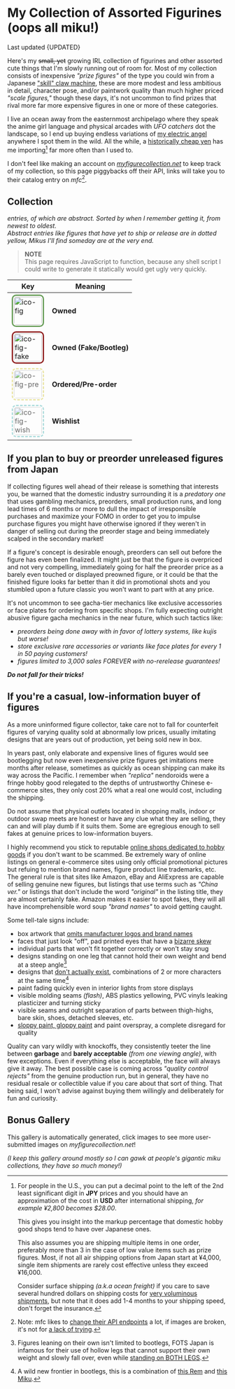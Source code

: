 <!-- started 2022/4/21 -->
<!-- updated 2024/3/15 -->

# My Collection of Assorted Figurines (oops all miku!)
Last updated {UPDATED}

Here's my ~~small, yet~~ growing IRL collection of figurines and other assorted cute things that I'm slowly running out of room for.
Most of my collection consists of inexpensive _"prize figures"_ of the type you could win from a Japanese ["skill" claw machine][claw], these are more modest and less ambitious in detail, character pose, and/or paintwork quality than much higher priced _"scale figures,"_ though these days, it's not uncommon to find prizes that rival more far more expensive figures in one or more of these categories.

I live an ocean away from the easternmost archipelago where they speak the anime girl language and physical arcades with _UFO catchers_ dot the landscape, so I end up buying endless variations of [my electric angel][micker] anywhere I spot them in the wild.
All the while, a [historically cheap yen][jpy] has me importing[^import] far more often than I used to.

I don't feel like making an account on _[myfigurecollection.net][mfc]_ to keep track of my collection, so this page piggybacks off their API, links will take you to their catalog entry on _mfc_[^api].

[claw]: https://www.youtube.com/watch?v=0Nh-k8OXhCo
[micker]: https://www.youtube.com/watch?v=f91sM4rI76w&hl=en
[mfc]: https://myfigurecollection.net
[jpy]: https://www.google.com/finance/quote/USD-JPY?window=5Y
[^api]:
	Note: mfc likes to [change their API endpoints][1] a lot, if images are broken, it's not for [a lack of trying][2].

	[1]: https://github.com/microsounds/microsounds.github.io/commit/10c49ea
	[2]: https://raw.githubusercontent.com/microsounds/microsounds.github.io/master/.scripts/fetch-figure-pics.sh
[^import]:
	For people in the U.S., you can put a decimal point to the left of the 2nd least significant digit in **JPY** prices and you should have an approximation of the cost in **USD** after international shipping,
	_for example ¥2,800 becomes $28.00_.

	This gives you insight into the markup percentage that domestic hobby good shops tend to have over Japanese ones.

	This also assumes you are shipping multiple items in one order, preferably more than 3 in the case of low value items such as prize figures.
	Most, if not all air shipping options from Japan start at ¥4,000, single item shipments are rarely cost effective unless they exceed ¥16,000.

	Consider surface shipping _(a.k.a ocean freight)_ if you care to save several hundred dollars on shipping costs for [very voluminous shipments][coffin], but note that it does add 1-4 months to your shipping speed, don't forget the insurance.

	[coffin]: https://www.google.com/search?q=amiami+shipping+%28200%7Ccoffin%29+box+site%3Areddit.com&tbm=isch

## Collection
<em><strong><span id="fig-count" style="font-size: 150%"></span></strong> entries,
	<strong><span id="fig-abs-count" style="font-size: 120%"></span></strong> of which are abstract.</em>
_Sorted by when I remember getting it, from newest to oldest._
<br />_Abstract entries like figures that have yet to ship or release are in dotted yellow, Mikus I'll find someday are at the very end._


<div id="fig-thumbs">
<noscript>
<blockquote>
<p><strong>NOTE</strong><br/>
	This page requires JavaScript to function, because any shell script I could write to generate it statically would get ugly very quickly.</p>
</blockquote>
</noscript>

</div>

<div class="aside right">

| Key | Meaning |
| -- | -- |
| ![ico-fig]({DOC_ROOT}/notes/assets/miku-nendo.jpg) | **Owned** |
| ![ico-fig-fake]({DOC_ROOT}/notes/assets/miku-nendo.jpg) | **Owned (Fake/Bootleg)** |
| ![ico-fig-pre]({DOC_ROOT}/notes/assets/miku-nendo.jpg) | **Ordered/Pre-order** |
| ![ico-fig-wish]({DOC_ROOT}/notes/assets/miku-nendo.jpg) | **Wishlist** |

</div>

## If you plan to buy or preorder unreleased figures from Japan
If collecting figures well ahead of their release is something that interests you, be warned that the domestic industry surrounding it is a _predatory one_ that uses gambling mechanics, preorders, small production runs, and long lead times of 6 months or more to dull the impact of irresponsible purchases and maximize your FOMO in order to get you to impulse purchase figures you might have otherwise ignored if they weren't in danger of selling out during the preorder stage and being immediately scalped in the secondary market!

If a figure's concept is desirable enough, preorders can sell out before the figure has even been finalized.
It might just be that the figure is overpriced and not very compelling, immediately going for half the preorder price as a barely even touched or displayed preowned figure, or it could be that the finished figure looks far better than it did in promotional shots and you stumbled upon a future classic you won't want to part with at any price.

It's not uncommon to see gacha-tier mechanics like exclusive accessories or face plates for ordering from specific shops.
I'm fully expecting outright abusive figure gacha mechanics in the near future, which such tactics like:
* _preorders being done away with in favor of lottery systems, like kujis but worse!_
* _store exclusive rare accessories or variants like face plates for every 1 in 50 paying customers!_
* _figures limited to 3,000 sales FOREVER with no-rerelease guarantees!_

***Do not fall for their tricks!***


## If you're a casual, low-information buyer of figures
As a more uninformed figure collector, take care not to fall for counterfeit figures of varying quality sold at abnormally low prices, usually imitating designs that are years out of production, yet being sold new in box.

In years past, only elaborate and expensive lines of figures would see bootlegging but now even inexpensive prize figures get imitations mere months after release, sometimes as quickly as ocean shipping can make its way across the Pacific.
I remember when _"replica"_ nendoroids were a fringe hobby good relegated to the depths of untrustworthy Chinese e-commerce sites, they only cost 20% what a real one would cost, including the shipping.

Do not assume that physical outlets located in shopping malls, indoor or outdoor swap meets are honest or have any clue what they are selling, they can and will play dumb if it suits them. Some are egregious enough to sell fakes at genuine prices to low-information buyers.

I highly recommend you stick to reputable [online shops dedicated to hobby goods](https://www.buyfags.moe/Full_guide#List_of_shops) if you don't want to be scammed.
Be extremely wary of online listings on general e-commerce sites using only official promotional pictures but refuing to mention brand names, figure product line trademarks, etc.
The general rule is that sites like Amazon, eBay and AliExpress are capable of selling genuine new figures, but listings that use terms such as _"China ver."_ or listings that don't include the word _"original"_ in the listing title, they are almost certainly fake.
Amazon makes it easier to spot fakes, they will all have incomprehensible word soup _"brand names"_ to avoid getting caught.

Some tell-tale signs include:
* box artwork that [omits manufacturer logos and brand names](https://myfigurecollection.net/picture/2402764)
* faces that just look "off", pad printed eyes that have a [bizarre skew](https://myfigurecollection.net/picture/2182516)
* individual parts that won't fit together correctly or won't stay snug
* designs standing on one leg that cannot hold their own weight and bend at a steep angle[^fotsjapan]
* designs that [don't actually exist](https://myfigurecollection.net/picture/3267308), combinations of 2 or more characters at the same time[^rem]
* paint fading quickly even in interior lights from store displays
* visible molding seams _(flash)_, ABS plastics yellowing, PVC vinyls leaking plasticizer and turning sticky
* visible seams and outright separation of parts between thigh-highs, bare skin, shoes, detached sleeves, etc.
* [sloppy paint, gloppy paint](https://myfigurecollection.net/picture/2529349) and paint overspray, a complete disregard for quality

Quality can vary wildly with knockoffs, they consistently teeter the line between **garbage** and **barely acceptable** _(from one viewing angle)_, with few exceptions. Even if everything else is acceptable, the face will always give it away.
The best possible case is coming across _"quality control rejects"_ from the genuine production run, but in general, they have no residual resale or collectible value if you care about that sort of thing.
That being said, I won't advise against buying them willingly and deliberately for fun and curiosity.

[^rem]: A wild new frontier in bootlegs, this is a combination of
	[this Rem](https://myfigurecollection.net/item/1047417) and [this Miku](https://myfigurecollection.net/item/944728).

[^fotsjapan]:
	Figures leaning on their own isn't limited to bootlegs, FOTS Japan is infamous for their use of hollow legs that cannot support their own weight and slowly fall over, even while
	[standing on BOTH LEGS](https://old.reddit.com/r/AnimeFigures/comments/if2feq/just_dont_buy_how_heavy_are_the_dumbbells_you/).

## Bonus Gallery
This gallery is automatically generated, click images to see more user-submitted images on _myfigurecollection.net_!

_(I keep this gallery around mostly so I can gawk at people's gigantic miku collections, they have so much money!)_

<div class="gallery" id="fig-gallery">
</div>

<style type="text/css">
	[alt*="fig"] {
		border-radius: 10px;
		border: 3px #6B9F5B solid;
		padding: 2px;
		margin: 2px;
		height: 64px;
		width: 64px;
	}
	[alt*="fig"]:hover { opacity: unset; }
	[alt*="fake"] {	border: 3px #932525 solid; }
	[alt*="pre"] {	border: 3px #E1D97A dashed; opacity: 65%; }
	[alt*="wish"] {	border: 3px #86CDCD dashed; opacity: 65%; }
</style>

<script type="text/javascript">
/* <![CDATA[ */
'use strict';

var figs = [
	/* MFC id, unknown MFC image hash key, alt text description
	 * MFC ids prepended with x are knockoffs
	 */

	[ 'p1956669', '12734', 'good smile miku v3 nendoroid #2360 (2024)' ],
	[ '287708', 'e0015', 'good smile gochiusa kafu chino nendo #558 (2017)' ],
	[ 'p1876376', '23b1e', 'good smile cinnamoroll miku nendo #2306 (2024)' ],
	[ '861021', '93e28', 'sega preciality special nuigurumi (fuwafuwa mega jumbo) miku plush (2019)' ],
	[ 'p1781933', 'ecbab', 'design coco miku senbonzakura 10th anniv. ver 1/7 scale (2025)' ],
	[ 'p1974911', '8f1ef', 'furyu bicute bunnies miku rurudo ver. (2024)' ],
	[ 'p2004539', 'ade3e', 'taito miku x rody artist masterpiece+ 39 ver. (2024)' ],
	[ 'p236103', '20356', 'freeing b-style hatsune miku V3 1/4 scale (2016)' ],
	[ 'p1911915', 'e3093', 'good smile komi-san maid outfit pop up parade (2024)' ],
	[ 'p1941969', '0b834', 'good smile DECO*27 vampire jirai miku nendoroid #2239 (2024)' ],
	[ '186', '94494', 'good smile miku nendoroid #033 (2008)' ],
	[ '1656', 'ca554', 'good smile hachune miku nendoroid #042 (2008)' ],
	[ '1009', '633df', 'good smile kagamine len nendoroid #040 (2008)' ],
	[ '1008', 'cbcc1', 'good smile kagamine rin nendoroid #039 (2008)' ],
	[ '117503', 'e371a', 'good smile mikudayo nendoroid #299 (2013)' ],
	[ '23566', '9270f', 'volks moekore plus miku encore #03.9 1/6 scale (2010)' ],
	[ '331720', '1ff7c', 'good smile project diva ha2ne miku nendoroid co-de (2016)' ],
	[ '22229', 'e58da', 'sega hatsune miku PM figure (2010)' ],
	[ '266283', 'f0162', 'taito hatsune miku mamama style api miku (2015)' ],
	[ '12037', 'bbc47', 'max factory miku live stage ver. (wonfes 2009) figma #EX-003 (2009)' ],
	[ '153162', '8abda', 'good smile snow miku 2014 rabbit yukine nendoroid #380 (2014)' ],
	[ '5737', '2e05d', 'good smile kagami hiiragi \'MikkuMiku\' lucky star OVA nendoroid #062 (2009)' ],
	[ '59755', '4a5b2', 'max factory hatsune miku append figma #100 (2011)' ],
	[ '78582', '5dc32', 'good smile hatsune miku append nendoroid #194 (2012)' ],
	[ '757554', '0b003', 'good smile miku cheerful ver. nendoroid #1001 (2011)' ],
	[ '287701', 'ad644', 'good smile mitchie m the greatest idol miku 1/8 scale (2016)' ],
	[ '41459', '30b7f', 'good smile miku absolute HMO edition nendoroid #129 (2011)' ],
	[ '861021', '93e28', 'sega preciality special nuigurumi (fuwafuwa mega jumbo) miku plush (2019)' ],
	[ '1849001', '85dfd', 'gift hatsune miku nt fumo plush (2023)' ],
	[ 'p1876348', 'f08ca', 'good smile miku 16th birthday ~dear creators~ nendoroid #2222 (2023)' ],
	[ '1189085', '8fa69', 'good smile hatsune miku nt 1/8 scale (2023)' ],
	[ '1258843', '55d3c', 'furyu f-nex hatsune miku chronicle 1/7 scale (2022)' ],
	[ '926772', '68615', 'good smile racing miku 2020 nendoroid #1293 (2020)' ],
	[ '1711391', '32d0d', 'taito kuji miku 39 no hi kinen kuji B prize (2023)' ],
	[ '998275', 'e47b6', 'taito miku 3rd season autumn ver. (2020)' ],
	[ '144335', '72a4a', 'max factory figma miku 2.0 #200 (2013)' ],
	[ '604387', '623bc', 'good smile miku 10th anniv. ver. nendoroid #831 (2018)' ],
	[ '12040', '74b0d', 'good smile hatsune miku CM ver. 1/8 scale (2009)' ],
	[ '29253', '8664a', 'max factory miku tony ver. 1/7 scale (2011)' ],
	[ '186', '94494', 'good smile miku nendoroid #33 (2008)' ],
	[ '136444', '8be06', 'good smile miku 2.0 nendoroid #300 (2013)' ],
	[ '61333', '3b529', 'good smile miku 1/8 scale lat-type ver. (2011)' ],
	[ '548722', '507c3', 'good smile hatsune miku v4x 1/8 scale (2018)' ],
	[ '187', '7888c', 'good smile hatsune miku 1/8 scale (2008)' ],
	[ 'p546853', 'be182', 'bandai figure-rise bust miku model kit (2017)' ],
	[ 'p1840070', '5a2a2', 'good smile needy girl overdose kangel nendoroid #2201 (2023)' ],
	[ '289034', '83d4b', 'sega project diva arcade miku infinity module SPM (2015)' ],
	[ '1370076', '897d0', 'furyu bicute bunnies miku street ver. (2022)' ],
	[ '1210391', 'ebe3e', 'furyu bicute bunnies miku white bunny pearl ver. (2022)' ],
	[ '1419501', '49579', 'good smile racing miku 2022 nendoroid #1839 (2022)' ],
	[ '1503807', '10b93', 'good smile magical mirai 2021 miku nendoroid #1940 (2022)' ],
	[ '1407723', 'd9878', 'taito big nuigurumi miku winter ver. (type B) (2021)' ],
	[ '1635003', '44866', 'taito wonderland puss in boots miku (2023)' ],
	[ '36788', '5b203', 'sega kagamine len EX figure (2010)' ],
	[ '1495055', 'eda04', 'bandai q posket miku v4x type a (2022)' ],
	[ '1796930', '5b192', 'max limited yurayura head miku nt (2023)' ],
	[ '1796928', '82839', 'max limited yurayura head miku (2023)' ],
	[ '1473760', 'fe3fe', 'good smile inugami korone nendoroid #1861 (2022)' ],
	[ '1473759', '90d6e', 'good smile nekomata okayu nendoroid #1860 (2022)' ],
	[ '1782785', 'da0ba', 'furyu exceed creative miku cyber future ver. (2023)' ],
	[ '1618453', '37063', 'good smile pop up parade needy girl overdose kangel (2023)' ],
	[ 'p1780064', '90bb0', 'taito miku artist masterpiece+ birthday 2023 ver. (2023)' ],
	[ 'p1873722', 'cb8b9', 'taito miku fashion figure uniform ver. (2024)' ],
	[ '1696654', '98c36', 'furyu miku flower fairy noodle stopper (2023)' ],
	[ 'p945860', '6ae97', 'good smile miku nendoroid doll (2020)' ],
	[ '1226915', '1067b', 'good smile miku date outfit ver. nendoroid doll (2023)' ],
	[ '1616455', '1154b', 'good smile pop up parade ver. L DECO*27 vampire jirai miku (2023)' ],
	[ '1779734', 'fb6e1', 'taito miku fashion figure subculture ver. (2023)' ],
	[ '1335582', '0d57a', 'sega sakura miku v3 SPM (2022)' ],
	[ '1571286', '15051', 'sega miku christmas 2022 SPM (2022)' ],
	[ '1479579', '350f9', 'sega miku 15th anniversary kei ver. SPM (2022)' ],
	[ '1549222', '43de2', 'sega miku 15th anniversary zhou ver. SPM (2022)' ],
	[ '1376115', '30a86', 'good smile racing AMG 2021 SUPER GT round 3 1/64 scale diecast car (2022)' ],
	[ '1275355', '94c12', 'sega preciality special nuigurumi sakura miku (2022)' ],
	[ '1213389', '85cfa', 'good smile genshin impact venti nendoroid #1795 (2022)' ],
	[ '1189088', 'f9b14', 'good smile hatsune miku nt nendoroid #1701 (2022)' ],
	[ '1662862', '12eb0', 'moeyu miku embroidered blanket hoodie (2022)' ],
	[ '1499800', '04668', 'taito miku artist masterpiece latidos 2022 ver. (2022)' ],
	[ '1220581', 'b0f34', 'taito miku artist masterpiece pricess arabian ver. (2021)' ],
	[ 'x1214387', 'ea438', 'knockoff taito miku wonderland rapunzel (2021)' ],
	[ 'x314683', 'e7d29', 'knockoff sega miku fuwa fuwa nuigurumi plush (strap) (2015)' ],
	[ 'x370088', '27dfa', 'knockoff sega miku fuwa fuwa mega jumbo nuigurumi plush (2016)' ],
	[ 'x514129', '00fa6', 'knockoff sega nyanko miku fuwafuwa nuigurumi plush (2017)' ],
	[ 'x809190', '8d2a0', 'knockoff furyu miku noodle stopper figure (2019)' ],
	[ '1536233', '7215f', 're-ment miku miku room miniature diorama trading fig 8/8 set (2022)' ],
	[ 'x2987', '9fa5f', 'knockoff max factory figma miku #014 (2008)' ],
	[ '401018', 'bfb66', 'sega project diva innocent SPM miku (2016)' ],
	[ '718192', '29017', 'hatsune miku 2nd season Winter ver. (2018)' ],
	[ '1251026', 'e36e0', 'bandai q posket miku type a (2021)' ],
	[ '944728', 'c98b0', 'furyu miku bicute bunnies original ver. (2020)' ],
	[ '1311067', '82a91', 'taito miku artist masterpiece princess alice (2022)' ],
	[ '1141381', 'fe94b', 'taito miku artist masterpiece birthday 2021 (14th anniv.) (2021)' ],
	[ '1293291', 'c95e9', 'furyu sakura miku noodle stopper (2022)' ],
	[ '886807', '5b4b2', 'taito sakura miku 2020 ver. (2020)' ],
	[ '1216990', '90105', 'bandai espresto racing miku 2020 (2021)' ],
	[ '1035745', 'ba361', 'sega project diva mega 39\'s breathe you miku SPM (2021)' ],
	[ '1112719', '82ba8', 'taito miku big nuigurumi plush (2021)' ],
	[ '756832', 'd4634', 'taito hatsune miku 2nd season Spring ver. (2019)' ],
	[ '776143', '679aa', 'taito hatsune miku 2nd season Summer ver. (2019)' ],
	[ '4741', '3b1b2', 'sega hatsune miku EX figure (2008)' ],
	[ '1631369', '25b00', 'sega smiling miku nesoberi nuigurumi (strap) (2016)' ],
	[ '798190', 'f61e7', 'sega sakura miku SPM (2019)' ],
	[ '720383', '21905', 'sega fate/extella link astolfo SPM (2018)' ],
	[ '693275', 'f40e6', 'sega CHANxCO miku mega jumbo nuigurumi plush (2018)' ],
	[ '675904', '1161e', 'good smile gochiusa kirima sxarp nendoroid #929 (2018)' ],
	[ '689123', '2750f', 'good smile snow princess miku nendoroid #1000 (2019)' ],
	[ '464596', 'd0803', 'good smile konosuba megumin nendoroid #725 (2017)' ],
	[ '440687', 'be7e3', 'sega project diva X miku SPM (2016)' ],
	[ '583734', 'ccf32', 'sega touhou project izayoi sakuya PM figure (2017)' ],
	[ '200768', '28f48', 'funko pop rocks miku #039 (2014)' ],
	[ '246546', '9cbfc', 'sega project diva F2nd miku PM figure (2015)' ],
	[ 'x287774', 'f7c92', 'knockoff good smile umaru-chan nendoroid #524 (2015)' ],
	[ 'x26113', 'a69e3', 'knockoff good smile snow miku nendoroid #150 (2010)' ],
	[ '198604', '64215', 'sega project diva 2nd miku PM figure (2014)' ],
	[ '47413', 'd5289', 'banpresto akira kogami ichiban kuji H prize kyun-chara (2010)' ],
	[ '167123', '00cd8', 'sega project diva arcade miku PM figure (2012)' ],
	[ '100292', '0bb7d', 'great eastern entertainment hatsune miku plush (2012)' ],
	[ 'w66010', '03aa7', 'good smile miku support ver. nendoroid #170 (2011)' ],
	[ 'w370088', '27dfa', 'sega fuwafuwa mega jumbo miku plush (2016)' ],
	[ 'w451821', '07e74', 'good smile hatsune miku nendoroid JUMBO (2016)' ],
	[ 'w945858', 'b91b5', 'good smile hatsune miku v4x nendoroid #1309 (2020)' ],
	[ 'w1085480', 'f2b12', 'furyu f-nex miku nekomimi headphone ver. 1/7 scale (2022)' ],
	[ 'w198011', '69a8c', 'max factory project diva 2nd mikuzukin miku 1/7 scale (2015)' ],
	[ 'w236245', '829af', 'good smile tell your world miku 1/8 scale (2015)' ],
	[ 'w78591', '17fbf', 'max factory miku HSP ver. 1/7 scale (2012)' ],
	[ 'w1917313', '63f61', 'sega miku x cinnamoroll premium noodle stopper (2024)' ],
	[ 'w1954286', 'cb979', 'sega luminasta miku x cinnamoroll (2024)' ],
	[ 'w1460097', '41456', 'spiritale miku my queen!! 1/7 scale (2024)' ],
	[ 'w1623825', '9f105', 'spiritale miku birthday 2022 polaris ver. 1/7 scale (2024)' ],
	[ 'w1974621', '553b9', 'taito miku fashion figure lolita (lmao) (2024)' ],
];

var thumbs = document.getElementById('fig-thumbs');
var gallery = document.getElementById('fig-gallery');

/* item count */
document.getElementById('fig-count').innerHTML = figs.length;

for (var i in figs) {
	var id = figs[i][0];
	var hash = figs[i][1];
	var title = figs[i][2];
	var alt = 'ico-fig';
	switch (id.charAt(0)) {
		case 'x': id = id.slice(1); alt = alt + '-fake'; break;
		case 'p': id = id.slice(1); alt = alt + '-pre'; break;
		case 'w': id = id.slice(1); alt = alt + '-wish'; break;
	}

	var l1, l2, l3;

	/* icons */
	l1 = document.createElement('a');
	l1.href= 'https://myfigurecollection.net/item/' + id;

		l2 = document.createElement('img');
		l2.alt = alt;
		l2.title = title;
		l2.src = 'https://static.myfigurecollection.net/upload/items/0/'
			+ id + '-' + hash + ".jpg";
		l1.appendChild(l2);

	thumbs.appendChild(l1);

	/* gallery, don't include entries I don't have */
	if (alt == 'ico-fig') {
		l1 = document.createElement('p');

			l2 = document.createElement('a');
			l2.href = 'https://myfigurecollection.net/pictures.php?itemId=' + id;

				l3 = document.createElement('img');
				l3.src = 'https://static.myfigurecollection.net/upload/items/1/'
					+ id + '-' + hash + ".jpg";
				l3.title = title;
				l3.alt = 'nolink';
				l2.appendChild(l3);

		l1.appendChild(l2);
		gallery.appendChild(l1);
	}
	else {
		/* abstract item count */
		document.getElementById('fig-abs-count').innerHTML =
			(document.getElementById('fig-abs-count').innerHTML | 0) + 1;
	}
}

/* ]]> */
</script>

